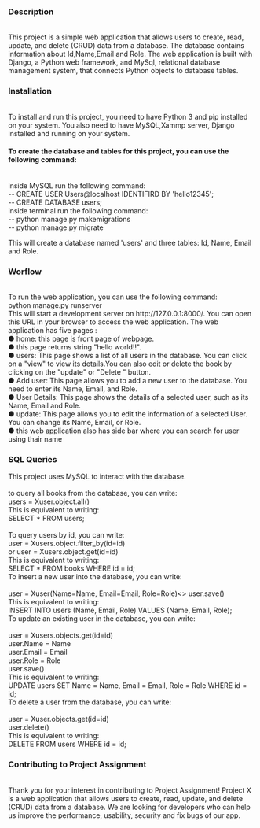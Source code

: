 <h3>Description</h3><br>
This project is a simple web application that allows users to create, read, update, and delete (CRUD) data from a database. The database contains information about Id,Name,Email and Role. The web application is built with Django, a Python web framework, and MySql, relational database management system, that connects Python objects to database tables.


<h3>Installation</h3><br>
To install and run this project, you need to have Python 3 and pip installed on your system. You also need to have MySQL,Xammp server, Django installed and running on your system.

<h4>To create the database and tables for this project, you can use the following command:</h4><br>
inside MySQL run the following command:<br>
-- CREATE USER Users@localhost IDENTIFIRD BY 'hello12345';<br>
-- CREATE DATABASE users;<br>
inside terminal run the following command:<br>
-- python manage.py makemigrations<br>
-- python manage.py migrate<br>

This will create a database named 'users' and three tables: Id, Name, Email and Role.

<h3>Worflow</h3><br>
To run the web application, you can use the following command:<br>
python manage.py runserver<br>
This will start a development server on http://127.0.0.1:8000/. You can open this URL in your browser to access the web application.
The web application has five pages :<br>
●   home: this page is front page of webpage.<br>
●   this page returns string "hello world!!".<br>
●	users: This page shows a list of all users in the database. You can click on a "view" to view its details.You can also edit or      delete the book by clicking on the "update" or "Delete " button.<br>
●	Add user: This page allows you to add a new user to the database. You need to enter its Name, Email,  and Role.<br>
●	User Details: This page shows the details of a selected user, such as its Name, Email and Role. <br>
●	update: This page allows you to edit the information of a selected User. You can change its Name, Email, or Role. <br>
●   this web application also has side bar where you can search for user using thair name<br>


<h3>SQL Queries</h3>
This project uses MySQL to interact with the database.<br><br>
to query all books from the database, you can write:<br>
users = Xuser.object.all()<br>
This is equivalent to writing:<br>
SELECT * FROM users;<br><br>
To query users by id, you can write:<br>
user = Xusers.object.filter_by(id=id)<br>
or user = Xusers.object.get(id=id)<br>
This is equivalent to writing:<br>
SELECT * FROM books WHERE id = id;<br>
To insert a new user into the database, you can write:<br><br>
user = Xuser(Name=Name, Email=Email, Role=Role)<>
user.save()<br>
This is equivalent to writing:<br>
INSERT INTO users (Name, Email, Role) VALUES (Name, Email, Role);<br>
To update an existing user in the database, you can write:<br><br>
user = Xusers.objects.get(id=id)<br>
user.Name = Name<br>
user.Email = Email<br>
user.Role = Role<br>
user.save()<br>
This is equivalent to writing:<br>
UPDATE users SET Name = Name, Email = Email, Role = Role WHERE id = id;<br>
To delete a user from the database, you can write:<br><br>
user = Xuser.objects.get(id=id)<br>
user.delete()<br>
This is equivalent to writing:<br>
DELETE FROM users WHERE id = id;<br>

<h3>Contributing to Project Assignment</h3><br>
Thank you for your interest in contributing to Project Assignment! Project X is a web application that allows users to create, read, update, and delete (CRUD) data from a database. We are looking for developers who can help us improve the performance, usability, security and fix bugs of our app.


